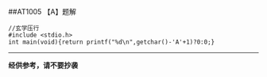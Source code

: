 ##AT1005 【A】题解

```
//玄学压行
#include <stdio.h>
int main(void){return printf("%d\n",getchar()-'A'+1)?0:0;}
```


------------

**经供参考，请不要抄袭**